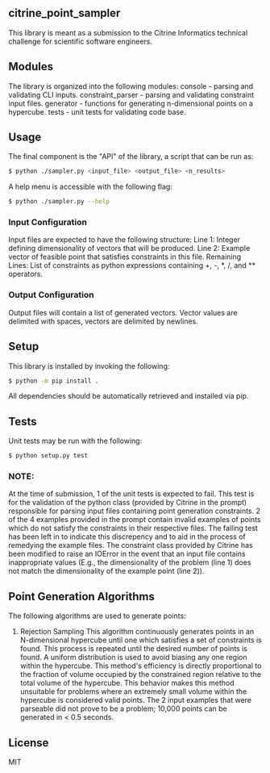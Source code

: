 citrine_point_sampler
---------------------

This library is meant as a submission to the Citrine Informatics technical
challenge for scientific software engineers.

## Modules
The library is organized into the following modules:
  console - parsing and validating CLI inputs.
  constraint_parser - parsing and validating constraint input files.
  generator - functions for generating n-dimensional points on a hypercube.
  tests - unit tests for validating code base.

## Usage
The final component is the "API" of the library, a script that can be run as:
```bash
$ python ./sampler.py <input_file> <output_file> <n_results>
```
A help menu is accessible with the following flag:
```bash
$ python ./sampler.py --help
```

### Input Configuration
Input files are expected to have the following structure:
Line 1: Integer defining dimensionality of vectors that will be produced.
Line 2: Example vector of feasible point that satisfies constraints in this file.
Remaining Lines: List of constraints as python expressions containing +, -, *,
/, and ** operators.

### Output Configuration
Output files will contain a list of generated vectors. Vector values are
delimited with spaces, vectors are delimited by newlines.

## Setup
This library is installed by invoking the following:
```bash
$ python -m pip install .
```
All dependencies should be automatically retrieved and installed via pip.

## Tests
Unit tests may be run with the following:
```bash
$ python setup.py test
```

### NOTE:
At the time of submission, 1 of the unit tests is expected to fail. This test
is for the validation of the python class (provided by Citrine in the prompt)
responsible for parsing input files containing point generation constraints.
2 of the 4 examples provided in the prompt contain invalid examples of points
which do not satisfy the constraints in their respective files.
The failing test has been left in to indicate this discrepency and to aid in
the process of remedying the example files.
The constraint class provided by Citrine has been modified to raise an IOError
in the event that an input file contains inappropriate values (E.g., the
dimensionality of the problem (line 1) does not match the dimensionality of the
example point (line 2)).

## Point Generation Algorithms
The following algorithms are used to generate points:
1. Rejection Sampling
This algorithm continuously generates points in an N-dimensional hypercube until
one which satisfies a set of constraints is found. This process is repeated
until the desired number of points is found. A uniform distribution is used to
avoid biasing any one region within the hypercube. This method's efficiency is
directly proportional to the fraction of volume occupied by the constrained
region relative to the total volume of the hypercube. This behavior makes this
method unsuitable for problems where an extremely small volume within the
hypercube is considered valid points.
The 2 input examples that were parseable did not prove to be a problem; 10,000
points can be generated in < 0.5 seconds.

## License
MIT